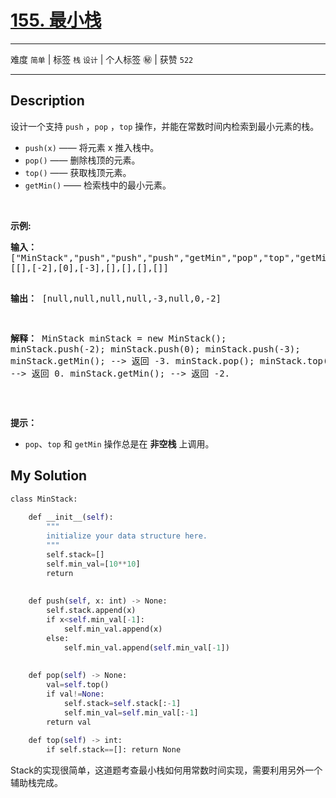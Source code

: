 # [155. 最小栈](https://leetcode-cn.com/problems/min-stack/)

---

难度 `简单` | 标签 `栈` `设计`  | 个人标签 ㊙️ | 获赞 `522`

---

## Description

<p>设计一个支持 <code>push</code> ，<code>pop</code> ，<code>top</code> 操作，并能在常数时间内检索到最小元素的栈。</p>
<ul>
	<li><code>push(x)</code> —— 将元素 x 推入栈中。</li>
	<li><code>pop()</code>&nbsp;—— 删除栈顶的元素。</li>
	<li><code>top()</code>&nbsp;—— 获取栈顶元素。</li>
	<li><code>getMin()</code> —— 检索栈中的最小元素。</li>
</ul>

<p>&nbsp;</p>
<p><strong>示例:</strong></p>
<pre><strong>输入：</strong>
["MinStack","push","push","push","getMin","pop","top","getMin"]
[[],[-2],[0],[-3],[],[],[],[]]

<strong>输出：</strong>
[null,null,null,null,-3,null,0,-2]

<strong>解释：</strong>
MinStack minStack = new MinStack();
minStack.push(-2);
minStack.push(0);
minStack.push(-3);
minStack.getMin();   --&gt; 返回 -3.
minStack.pop();
minStack.top();      --&gt; 返回 0.
minStack.getMin();   --&gt; 返回 -2.
</pre>

<p>&nbsp;</p>
<p><strong>提示：</strong></p>
<ul>
	<li><code>pop</code>、<code>top</code> 和 <code>getMin</code> 操作总是在 <strong>非空栈</strong> 上调用。</li>
</ul>


## My Solution

```python
class MinStack:
 
    def __init__(self):
        """
        initialize your data structure here.
        """
        self.stack=[]
        self.min_val=[10**10]
        return
 
 
    def push(self, x: int) -> None:
        self.stack.append(x)
        if x<self.min_val[-1]:
            self.min_val.append(x)
        else:
            self.min_val.append(self.min_val[-1])
 
 
    def pop(self) -> None:
        val=self.top()
        if val!=None:
            self.stack=self.stack[:-1]
            self.min_val=self.min_val[:-1]
        return val
 
    def top(self) -> int:
        if self.stack==[]: return None
```

Stack的实现很简单，这道题考查最小栈如何用常数时间实现，需要利用另外一个辅助栈完成。